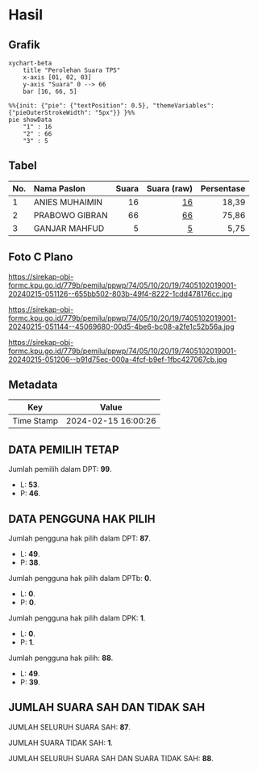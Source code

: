 # Hasil

## Grafik

```mermaid
xychart-beta
    title "Perolehan Suara TPS"
    x-axis [01, 02, 03]
    y-axis "Suara" 0 --> 66
    bar [16, 66, 5]
```

```mermaid
%%{init: {"pie": {"textPosition": 0.5}, "themeVariables": {"pieOuterStrokeWidth": "5px"}} }%%
pie showData
    "1" : 16
    "2" : 66
    "3" : 5
```

## Tabel

| No. | Nama Paslon    | Suara | Suara (raw) | Persentase |
|:--- |:-------------- | -----:| -----------:| ----------:|
| 1   | ANIES MUHAIMIN | 16    | [16][p-1]   | 18,39      |
| 2   | PRABOWO GIBRAN | 66    | [66][p-2]   | 75,86      |
| 3   | GANJAR MAHFUD  | 5     | [5][p-3]    | 5,75       |


[p-1]: https://github.com/gigit-pemilu/pemilu-2024-74-sulawesi-tenggara/blob/main/pilpres/hitung-suara/sub/74-sulawesi-tenggara/sub/05-konawe-selatan/sub/10-moramo/sub/2019-sumber-sari/sub/001-tps/sub/paslon-1.txt
[p-2]: https://github.com/gigit-pemilu/pemilu-2024-74-sulawesi-tenggara/blob/main/pilpres/hitung-suara/sub/74-sulawesi-tenggara/sub/05-konawe-selatan/sub/10-moramo/sub/2019-sumber-sari/sub/001-tps/sub/paslon-2.txt
[p-3]: https://github.com/gigit-pemilu/pemilu-2024-74-sulawesi-tenggara/blob/main/pilpres/hitung-suara/sub/74-sulawesi-tenggara/sub/05-konawe-selatan/sub/10-moramo/sub/2019-sumber-sari/sub/001-tps/sub/paslon-3.txt

## Foto C Plano

https://sirekap-obj-formc.kpu.go.id/779b/pemilu/ppwp/74/05/10/20/19/7405102019001-20240215-051126--655bb502-803b-49f4-8222-1cdd478176cc.jpg

https://sirekap-obj-formc.kpu.go.id/779b/pemilu/ppwp/74/05/10/20/19/7405102019001-20240215-051144--45069680-00d5-4be6-bc08-a2fe1c52b56a.jpg

https://sirekap-obj-formc.kpu.go.id/779b/pemilu/ppwp/74/05/10/20/19/7405102019001-20240215-051206--b91d75ec-000a-4fcf-b9ef-1fbc427067cb.jpg


## Metadata

| Key        | Value               |
| ---------- | ------------------- |
| Time Stamp | 2024-02-15 16:00:26 |


## DATA PEMILIH TETAP

Jumlah pemilih dalam DPT: **99**.
 * L: **53**.
 * P: **46**.

## DATA PENGGUNA HAK PILIH

Jumlah pengguna hak pilih dalam DPT: **87**.
 * L: **49**.
 * P: **38**.

Jumlah pengguna hak pilih dalam DPTb: **0**.
 * L: **0**.
 * P: **0**.

Jumlah pengguna hak pilih dalam DPK: **1**.
 * L: **0**.
 * P: **1**.

Jumlah pengguna hak pilih: **88**.
 * L: **49**.
 * P: **39**.

## JUMLAH SUARA SAH DAN TIDAK SAH

JUMLAH SELURUH SUARA SAH: **87**.

JUMLAH SUARA TIDAK SAH: **1**.

JUMLAH SELURUH SUARA SAH DAN SUARA TIDAK SAH: **88**.


